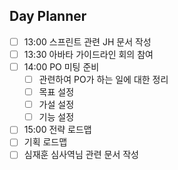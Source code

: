 ## Day Planner
- [ ] 13:00 스프린트 관련 JH 문서 작성
- [ ] 13:30 아바타 가이드라인 회의 참여
- [ ] 14:00 PO 미팅 준비
	- [ ] 관련하여 PO가 하는 일에 대한 정리
	- [ ] 목표 설정
	- [ ] 가설 설정
	- [ ] 기능 설정
- [ ] 15:00 전략 로드맵
- [ ] 기획 로드맵
- [ ] 심재훈 심사역님 관련 문서 작성